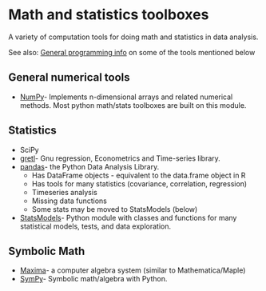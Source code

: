 # Math and statistics toolboxes

A variety of computation tools for doing math and statistics in data
analysis.

See also: [General programming info](../computing/comp_programming.md)
on some of the tools mentioned below

## General numerical tools

* [NumPy](../computing/comp_numpytips.md)- Implements n-dimensional arrays and related numerical methods. Most python math/stats toolboxes are built on this module.

## Statistics

* SciPy
* [gretl](http://gretl.sourceforge.net)- Gnu regression, Econometrics and Time-series library.
* [pandas](http://pandas.pydata.org)- the Python Data Analysis Library.
  * Has DataFrame objects - equivalent to the data.frame object in R
  * Has tools for many statistics (covariance, correlation, regression)
  * Timeseries analysis
  * Missing data functions
  * Some stats may be moved to StatsModels (below)
* [StatsModels](http://statsmodels.sourceforge.net)- Python module with classes and functions for many statistical models, tests, and data exploration.

## Symbolic Math

* [Maxima](http://maxima.sourceforge.net/)- a computer algebra system (similar to Mathematica/Maple)
* [SymPy](http://sympy.org/en/index.html)- Symbolic math/algebra with Python.
